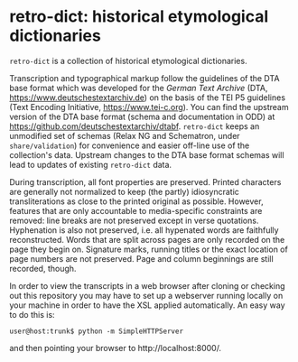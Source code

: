 # retro-dict: historical etymological dictionaries
`retro-dict` is a collection of historical etymological dictionaries.

Transcription and typographical markup follow the guidelines
of the DTA base format which was developed for the _German Text Archive_
(DTA, https://www.deutschestextarchiv.de) on the basis of the
TEI P5 guidelines (Text Encoding Initiative, https://www.tei-c.org).
You can find the upstream version of the DTA base format
(schema and documentation in ODD) at
https://github.com/deutschestextarchiv/dtabf. `retro-dict` keeps
an unmodified set of schemas
(Relax NG and Schematron, under `share/validation`)
for convenience and easier off-line use of the collection's data.
Upstream changes to the DTA base format schemas will lead to
updates of existing `retro-dict` data.

During transcription, all font properties are preserved.
Printed characters are generally not normalized
to keep (the partly) idiosyncratic transliterations as close to the
printed original as possible. However, features that are only accountable to
media-specific constraints are removed: line breaks are not preserved
except in verse quotations.
Hyphenation is also not preserved, i.e. all hypenated words are
faithfully reconstructed. Words that are split across pages are only recorded
on the page they begin on.
Signature marks, running titles or the exact
location of page numbers are not preserved. Page and column beginnings
are still recorded, though.

In order to view the transcripts in a web browser after cloning
or checking out this repository you may have to set up a webserver
running locally on your machine in order to have the XSL applied automatically.
An easy way to do this is:

```user@host:trunk$ python -m SimpleHTTPServer```

and then pointing your browser to http://localhost:8000/.
